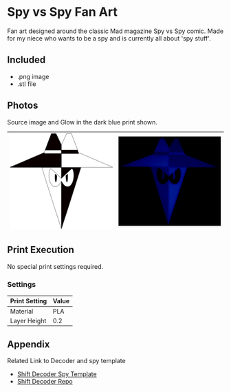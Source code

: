 Spy vs Spy Fan Art
===

Fan art designed around the classic Mad magazine Spy vs Spy comic. Made for my niece who wants to be a spy and is currently all about 'spy stuff'. 

Included
---
* .png image
* .stl file

Photos
---

Source image and Glow in the dark blue print shown.

| ![png](./images/logo_0.1.png) | ![gif](./images/svs.gif)  
| --- | ---

Print Execution
---
No special print settings required.

### Settings
| Print Setting | Value |
| --- | --- |
| Material | PLA |
| Layer Height | 0.2 |

Appendix
---
Related Link to Decoder and spy template

  * [Shift Decoder Spy Template](https://github.com/NHiggs/3DPrint_Shift_Decoder/blob/master/docs/)
  * [Shift Decoder Repo](https://github.com/NHiggs/3DPrint_Shift_Decoder)
